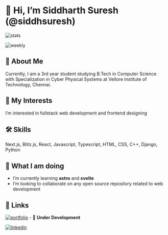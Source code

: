 # 👋 Hi, I’m Siddharth Suresh (@siddhsuresh)
![stats](https://github-readme-stats.vercel.app/api?username=siddhsuresh&theme=gotham&show_icons=true)

![weekly](https://github-readme-streak-stats.herokuapp.com/?user=siddhsuresh&theme=blueberry)

## 🚀 About Me
Currently, I am a 3rd year student studying B.Tech in Computer Science with Specialization in Cyber Physical Systems at Vellore Institute of Technology, Chennai. 
## 👀 My Interests
I’m interested in fullstack web development and frontend designing
## 🛠 Skills
Next.js, Blitz.js, React, Javascript, Typescript, HTML, CSS, C++, Django, Python
## 🌱 What I am doing
- I’m currently learning **astro** and **svelte**
- I’m looking to collaborate on any open source repository related to web development

## 🔗 Links
[![portfolio](https://img.shields.io/badge/my_portfolio-000?style=for-the-badge&logo=ko-fi&logoColor=white)](https://github.com/siddhsuresh/) - 🚧 **Under Development**

[![linkedin](https://img.shields.io/badge/linkedin-0A66C2?style=for-the-badge&logo=linkedin&logoColor=white)](https://www.linkedin.com/in/siddharth-sureshn/)

<!---
siddhsuresh/siddhsuresh is a ✨ special ✨ repository because its `README.md` (this file) appears on your GitHub profile.
You can click the Preview link to take a look at your changes.
--->
